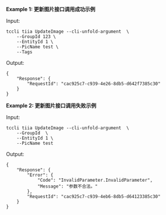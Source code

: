**Example 1: 更新图片接口调用成功示例**



Input: 

```
tccli tiia UpdateImage --cli-unfold-argument  \
    --GroupId 123 \
    --EntityId 1 \
    --PicName test \
    --Tags 
```

Output: 
```
{
    "Response": {
        "RequestId": "cac925c7-c939-4e26-8db5-d642f7385c30"
    }
}
```

**Example 2: 更新图片接口调用失败示例**



Input: 

```
tccli tiia UpdateImage --cli-unfold-argument  \
    --GroupId  \
    --EntityId 1 \
    --PicName test
```

Output: 
```
{
    "Response": {
        "Error": {
            "Code": "InvalidParameter.InvalidParameter",
            "Message": "参数不合法。"
        },
        "RequestId": "cac925c7-c939-4eb6-8db5-d64123385c30"
    }
}
```

